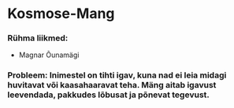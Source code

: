 # Kosmose-Mang
### Rühma liikmed:
- Magnar Õunamägi
### Probleem: Inimestel on tihti igav, kuna nad ei leia midagi huvitavat või kaasahaaravat teha. Mäng aitab igavust leevendada, pakkudes lõbusat ja põnevat tegevust.
